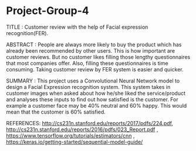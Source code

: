 # Project-Group-4

TITLE : Customer review with the help of Facial expression recognition(FER).
 
ABSTRACT : People are always more likely to buy the product which has already been recommended by other users. This is how important are customer reviews. But no customer likes filling those lengthy questionnaires that most companies offer. Also, filling these questionnaires is time consuming. Taking customer review by FER system is easier and quicker.

SUMMARY :  This project uses a Convolutional Neural Network model to design a Facial Expression recognition system. This system takes in customer images when asked about how he/she liked the service/product and analyses these inputs to find out how satisfied is the customer. For example a customer face may be 40% neutral and 60% happy. This would mean that the customer is 60% satisfied. 

REFERENCES:
http://cs231n.stanford.edu/reports/2017/pdfs/224.pdf, http://cs231n.stanford.edu/reports/2016/pdfs/023_Report.pdf , https://www.tensorflow.org/tutorials/estimators/cnn , https://keras.io/getting-started/sequential-model-guide/
 

